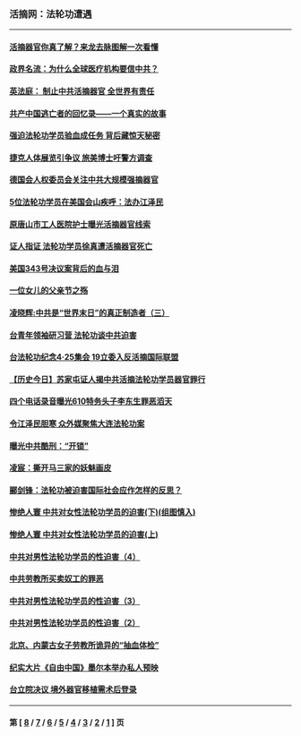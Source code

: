 ### 活摘网：法轮功遭遇
---
#### [活摘器官你真了解？来龙去脉图解一次看懂](../../pages/nf5881/n13013820.md?08300430) 
#### [政界名流：为什么全球医疗机构要信中共？](../../pages/nf5881/n11945479.md?08300430) 
#### [英法庭： 制止中共活摘器官 全世界有责任](../../pages/nf5881/n11330691.md?08300430) 
#### [共产中国逃亡者的回忆录——一个真实的故事](../../pages/nf5881/n10918649.md?08300430) 
#### [强迫法轮功学员验血成任务 背后藏惊天秘密](../../pages/nf5881/n4252384.md?08300430) 
#### [捷克人体展览引争议 旅美博士吁警方调查](../../pages/nf5881/n9429187.md?08300430) 
#### [德国会人权委员会关注中共大规模强摘器官](../../pages/nf5881/n8418950.md?08300430) 
#### [5位法轮功学员在美国会山疾呼：法办江泽民](../../pages/nf5881/n8101519.md?08300430) 
#### [原唐山市工人医院护士曝光活摘器官线索](../../pages/nf5881/n8076384.md?08300430) 
#### [证人指证 法轮功学员徐真遭活摘器官死亡](../../pages/nf5881/n8042467.md?08300430) 
#### [美国343号决议案背后的血与泪](../../pages/nf5881/n8020684.md?08300430) 
#### [一位女儿的父亲节之殇](../../pages/nf5881/n8014122.md?08300430) 
#### [凌晓辉:中共是“世界末日”的真正制造者（三）](../../pages/nf5881/n4210333.md?08300430) 
#### [台青年领袖研习营 法轮功谈中共迫害](../../pages/nf5881/n4141857.md?08300430) 
#### [台法轮功纪念4‧25集会 19立委入反活摘国际联盟](../../pages/nf5881/n4141821.md?08300430) 
#### [【历史今日】苏家屯证人揭中共活摘法轮功学员器官罪行](../../pages/nf5881/n4135912.md?08300430) 
#### [四个电话录音曝光610特务头子李东生罪恶滔天](../../pages/nf5881/n4040060.md?08300430) 
#### [令江泽民胆寒 众外媒聚焦大连法轮功案](../../pages/nf5881/n3932671.md?08300430) 
#### [曝光中共酷刑：“开锁”](../../pages/nf5881/n3889373.md?08300430) 
#### [凌宸：撕开马三家的妖魅画皮](../../pages/nf5881/n3849369.md?08300430) 
#### [郦剑锋：法轮功被迫害国际社会应作怎样的反思？](../../pages/nf5881/n3824560.md?08300430) 
#### [惨绝人寰 中共对女性法轮功学员的迫害(下)(组图慎入)](../../pages/nf5881/n3816285.md?08300430) 
#### [惨绝人寰 中共对女性法轮功学员的迫害(上)](../../pages/nf5881/n3815374.md?08300430) 
#### [中共对男性法轮功学员的性迫害（4）](../../pages/nf5881/n3769144.md?08300430) 
#### [中共劳教所买卖奴工的罪恶](../../pages/nf5881/n3769378.md?08300430) 
#### [中共对男性法轮功学员的性迫害（3）](../../pages/nf5881/n3768231.md?08300430) 
#### [中共对男性法轮功学员的性迫害（2）](../../pages/nf5881/n3767211.md?08300430) 
#### [北京、内蒙古女子劳教所诡异的“抽血体检”](../../pages/nf5881/n3753158.md?08300430) 
#### [纪实大片《自由中国》墨尔本举办私人预映](../../pages/nf5881/n3743337.md?08300430) 
#### [台立院决议 境外器官移植需术后登录](../../pages/nf5881/n3741520.md?08300430) 

---
#### 第 [ [8](./8.md?08300430) / [7](./7.md?08300430) / [6](./6.md?08300430) / [5](./5.md?08300430) / [4](./4.md?08300430) / [3](./3.md?08300430) / [2](./2.md?08300430) / [1](./1.md?08300430) ] 页
